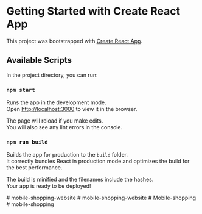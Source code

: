 # Getting Started with Create React App

This project was bootstrapped with [Create React App](https://github.com/facebook/create-react-app).

## Available Scripts

In the project directory, you can run:

### `npm start`

Runs the app in the development mode.\
Open [http://localhost:3000](http://localhost:3000) to view it in the browser.

The page will reload if you make edits.\
You will also see any lint errors in the console.

### `npm run build`

Builds the app for production to the `build` folder.\
It correctly bundles React in production mode and optimizes the build for the best performance.

The build is minified and the filenames include the hashes.\
Your app is ready to be deployed!







#   m o b i l e - s h o p p i n g - w e b s i t e  
 #   m o b i l e - s h o p p i n g - w e b s i t e  
 #   M o b i l e - s h o p p i n g  
 #   m o b i l e - s h o p p i n g  
 